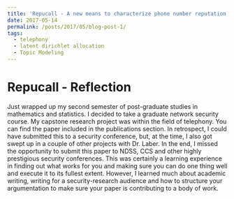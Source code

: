 ```yaml
---
title: 'Repucall - A new means to characterize phone number reputation'
date: 2017-05-14
permalink: /posts/2017/05/blog-post-1/
tags:
  - telephony
  - latent dirichlet allocation
  - Topic Modeling
---
```



Repucall - Reflection
======

Just wrapped up my second semester of post-graduate studies in mathematics and statistics. I decided to take a graduate network security course. My capstone research project was within the field of telephony. You can find the paper included in the publications section. In retrospect, I could have submitted this to a security conference, but, at the time, I also got swept up in a couple of other projects with Dr. Laber. In the end, I missed the opportunity to submit this paper to NDSS, CCS and other highly prestigious security conferences. This was certainly a learning experience in finding out what works for you and making sure you can do one thing well and execute it to its fullest extent. However, I learned much about academic writing, writing for a security-research audience and how to structure your argumentation to make sure your paper is contributing to a body of work.
